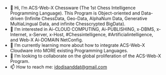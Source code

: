 - 👋 Hi, I’m ACS-Web-X Chessware (The 1st Chess Intelligence Programming Language). This Program is Object-oriented and Data-driven (Infinite ChessData, Geo-Data, AlphaNum Data, Generative MultiaLingual Data, and infinite Chesscrypted BigData).
- 👀 I’m interested in Ai-CLOUD COMPUTING, Ai-PUBLISHING, x-DBMS, x-Internet, x-Server, x-Host, #Chessintelligence, #Artificialintelligence, and Web-X Ai-DOMAIN NetConfig. 
- 🌱 I’m currently learning more about how to integrate ACS-Web-X Cloudware into MORE existing Programming Languages.
- 💞️ I’m looking to collaborate on the global proliferation of the ACS-Web-X Program.
- 📫 How to reach me: idodisanddat@gmail.com
